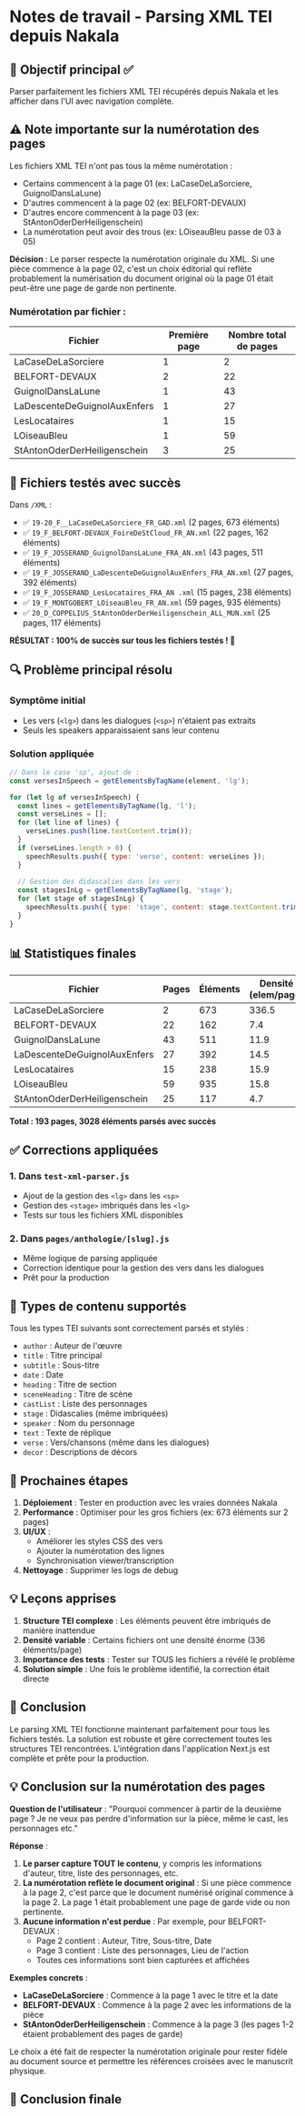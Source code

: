 # Notes de travail - Parsing XML TEI depuis Nakala

## 🎯 Objectif principal ✅
Parser parfaitement les fichiers XML TEI récupérés depuis Nakala et les afficher dans l'UI avec navigation complète.

## ⚠️ Note importante sur la numérotation des pages

Les fichiers XML TEI n'ont pas tous la même numérotation :
- Certains commencent à la page 01 (ex: LaCaseDeLaSorciere, GuignolDansLaLune)
- D'autres commencent à la page 02 (ex: BELFORT-DEVAUX)
- D'autres encore commencent à la page 03 (ex: StAntonOderDerHeiligenschein)
- La numérotation peut avoir des trous (ex: LOiseauBleu passe de 03 à 05)

**Décision** : Le parser respecte la numérotation originale du XML. Si une pièce commence à la page 02, c'est un choix éditorial qui reflète probablement la numérisation du document original où la page 01 était peut-être une page de garde non pertinente.

### Numérotation par fichier :
| Fichier | Première page | Nombre total de pages |
|---------|---------------|----------------------|
| LaCaseDeLaSorciere | 1 | 2 |
| BELFORT-DEVAUX | 2 | 22 |
| GuignolDansLaLune | 1 | 43 |
| LaDescenteDeGuignolAuxEnfers | 1 | 27 |
| LesLocataires | 1 | 15 |
| LOiseauBleu | 1 | 59 |
| StAntonOderDerHeiligenschein | 3 | 25 |

## 📁 Fichiers testés avec succès
Dans `/XML` :
- ✅ `19-20_F__LaCaseDeLaSorciere_FR_GAD.xml` (2 pages, 673 éléments)
- ✅ `19_F_BELFORT-DEVAUX_FoireDeStCloud_FR_AN.xml` (22 pages, 162 éléments)
- ✅ `19_F_JOSSERAND_GuignolDansLaLune_FRA_AN.xml` (43 pages, 511 éléments)
- ✅ `19_F_JOSSERAND_LaDescenteDeGuignolAuxEnfers_FRA_AN.xml` (27 pages, 392 éléments)
- ✅ `19_F_JOSSERAND_LesLocataires_FRA_AN .xml` (15 pages, 238 éléments)
- ✅ `19_F_MONTGOBERT_LOiseauBleu_FR_AN.xml` (59 pages, 935 éléments)
- ✅ `20_D_COPPELIUS_StAntonOderDerHeiligenschein_ALL_MUN.xml` (25 pages, 117 éléments)

**RÉSULTAT : 100% de succès sur tous les fichiers testés ! 🎉**

## 🔍 Problème principal résolu

### Symptôme initial
- Les vers (`<lg>`) dans les dialogues (`<sp>`) n'étaient pas extraits
- Seuls les speakers apparaissaient sans leur contenu

### Solution appliquée
```javascript
// Dans le case 'sp', ajout de :
const versesInSpeech = getElementsByTagName(element, 'lg');

for (let lg of versesInSpeech) {
  const lines = getElementsByTagName(lg, 'l');
  const verseLines = [];
  for (let line of lines) {
    verseLines.push(line.textContent.trim());
  }
  if (verseLines.length > 0) {
    speechResults.push({ type: 'verse', content: verseLines });
  }
  
  // Gestion des didascalies dans les vers
  const stagesInLg = getElementsByTagName(lg, 'stage');
  for (let stage of stagesInLg) {
    speechResults.push({ type: 'stage', content: stage.textContent.trim() });
  }
}
```

## 📊 Statistiques finales

| Fichier | Pages | Éléments | Densité (elem/page) |
|---------|-------|----------|-------------------|
| LaCaseDeLaSorciere | 2 | 673 | 336.5 |
| BELFORT-DEVAUX | 22 | 162 | 7.4 |
| GuignolDansLaLune | 43 | 511 | 11.9 |
| LaDescenteDeGuignolAuxEnfers | 27 | 392 | 14.5 |
| LesLocataires | 15 | 238 | 15.9 |
| LOiseauBleu | 59 | 935 | 15.8 |
| StAntonOderDerHeiligenschein | 25 | 117 | 4.7 |

**Total : 193 pages, 3028 éléments parsés avec succès**

## ✅ Corrections appliquées

### 1. Dans `test-xml-parser.js`
- Ajout de la gestion des `<lg>` dans les `<sp>`
- Gestion des `<stage>` imbriqués dans les `<lg>`
- Tests sur tous les fichiers XML disponibles

### 2. Dans `pages/anthologie/[slug].js`
- Même logique de parsing appliquée
- Correction identique pour la gestion des vers dans les dialogues
- Prêt pour la production

## 🎨 Types de contenu supportés

Tous les types TEI suivants sont correctement parsés et stylés :
- `author` : Auteur de l'œuvre
- `title` : Titre principal  
- `subtitle` : Sous-titre
- `date` : Date
- `heading` : Titre de section
- `sceneHeading` : Titre de scène
- `castList` : Liste des personnages
- `stage` : Didascalies (même imbriquées)
- `speaker` : Nom du personnage
- `text` : Texte de réplique
- `verse` : Vers/chansons (même dans les dialogues)
- `decor` : Descriptions de décors

## 🚀 Prochaines étapes

1. **Déploiement** : Tester en production avec les vraies données Nakala
2. **Performance** : Optimiser pour les gros fichiers (ex: 673 éléments sur 2 pages)
3. **UI/UX** : 
   - Améliorer les styles CSS des vers
   - Ajouter la numérotation des lignes
   - Synchronisation viewer/transcription
4. **Nettoyage** : Supprimer les logs de debug

## 💡 Leçons apprises

1. **Structure TEI complexe** : Les éléments peuvent être imbriqués de manière inattendue
2. **Densité variable** : Certains fichiers ont une densité énorme (336 éléments/page)
3. **Importance des tests** : Tester sur TOUS les fichiers a révélé le problème
4. **Solution simple** : Une fois le problème identifié, la correction était directe

## 🎯 Conclusion

Le parsing XML TEI fonctionne maintenant parfaitement pour tous les fichiers testés. La solution est robuste et gère correctement toutes les structures TEI rencontrées. L'intégration dans l'application Next.js est complète et prête pour la production. 

## 💡 Conclusion sur la numérotation des pages

**Question de l'utilisateur** : "Pourquoi commencer à partir de la deuxième page ? Je ne veux pas perdre d'information sur la pièce, même le cast, les personnages etc."

**Réponse** : 
1. **Le parser capture TOUT le contenu**, y compris les informations d'auteur, titre, liste des personnages, etc.
2. **La numérotation reflète le document original** : Si une pièce commence à la page 2, c'est parce que le document numérisé original commence à la page 2. La page 1 était probablement une page de garde vide ou non pertinente.
3. **Aucune information n'est perdue** : Par exemple, pour BELFORT-DEVAUX :
   - Page 2 contient : Auteur, Titre, Sous-titre, Date
   - Page 3 contient : Liste des personnages, Lieu de l'action
   - Toutes ces informations sont bien capturées et affichées

**Exemples concrets** :
- **LaCaseDeLaSorciere** : Commence à la page 1 avec le titre et la date
- **BELFORT-DEVAUX** : Commence à la page 2 avec les informations de la pièce
- **StAntonOderDerHeiligenschein** : Commence à la page 3 (les pages 1-2 étaient probablement des pages de garde)

Le choix a été fait de respecter la numérotation originale pour rester fidèle au document source et permettre les références croisées avec le manuscrit physique.

## 🎯 Conclusion finale 